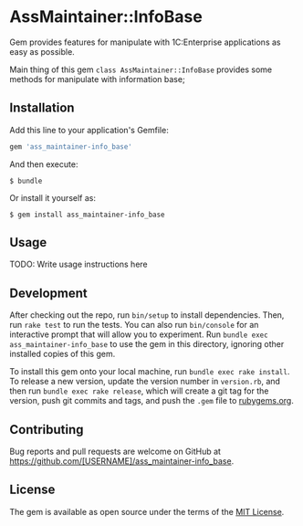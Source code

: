 # AssMaintainer::InfoBase


Gem provides features for manipulate with 1C:Enterprise applications as easy
as possible.

Main thing of this gem `class AssMaintainer::InfoBase` provides
some methods for manipulate with information base;

## Installation

Add this line to your application's Gemfile:

```ruby
gem 'ass_maintainer-info_base'
```

And then execute:

    $ bundle

Or install it yourself as:

    $ gem install ass_maintainer-info_base

## Usage

TODO: Write usage instructions here

## Development

After checking out the repo, run `bin/setup` to install dependencies. Then, run `rake test` to run the tests. You can also run `bin/console` for an interactive prompt that will allow you to experiment. Run `bundle exec ass_maintainer-info_base` to use the gem in this directory, ignoring other installed copies of this gem.

To install this gem onto your local machine, run `bundle exec rake install`. To release a new version, update the version number in `version.rb`, and then run `bundle exec rake release`, which will create a git tag for the version, push git commits and tags, and push the `.gem` file to [rubygems.org](https://rubygems.org).

## Contributing

Bug reports and pull requests are welcome on GitHub at https://github.com/[USERNAME]/ass_maintainer-info_base.


## License

The gem is available as open source under the terms of the [MIT License](http://opensource.org/licenses/MIT).

